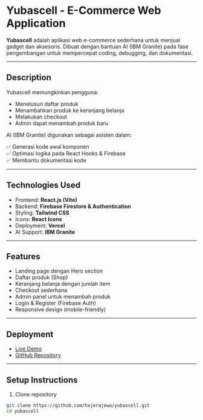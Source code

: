 # Yubascell - E-Commerce Web Application

**Yubascell** adalah aplikasi web e-commerce sederhana untuk menjual gadget dan aksesoris. Dibuat dengan bantuan AI (IBM Granite) pada fase pengembangan untuk mempercepat coding, debugging, dan dokumentasi.

---

## Description
Yubascell memungkinkan pengguna:
- Menelusuri daftar produk
- Menambahkan produk ke keranjang belanja
- Melakukan checkout
- Admin dapat menambah produk baru

AI (IBM Granite) digunakan sebagai asisten dalam:

✅ Generasi kode awal komponen  
✅ Optimasi logika pada React Hooks & Firebase  
✅ Membantu dokumentasi kode

---

## Technologies Used
- Frontend: **React.js (Vite)**
- Backend: **Firebase Firestore & Authentication**
- Styling: **Tailwind CSS**
- Icons: **React Icons**
- Deployment: **Vercel**
- AI Support: **IBM Granite**

---

## Features
- Landing page dengan Hero section
- Daftar produk (Shop)
- Keranjang belanja dengan jumlah item
- Checkout sederhana
- Admin panel untuk menambah produk
- Login & Register (Firebase Auth)
- Responsive design (mobile-friendly)

---

## Deployment
- [Live Demo](https://yubascell.vercel.app)  
- [GitHub Repository](https://github.com/hajerajewa/yubascell)

---

## Setup Instructions

1. Clone repository
```bash
git clone https://github.com/hajerajewa/yubascell.git
cd yubascell
